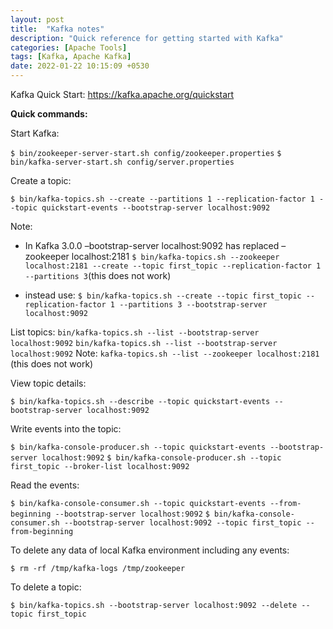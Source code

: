 ```yaml
---
layout: post
title:  "Kafka notes"
description: "Quick reference for getting started with Kafka" 
categories: [Apache Tools]
tags: [Kafka, Apache Kafka]
date: 2022-01-22 10:15:09 +0530
---
```


Kafka Quick Start: https://kafka.apache.org/quickstart

**Quick commands:**

Start Kafka:

`$ bin/zookeeper-server-start.sh config/zookeeper.properties`
`$ bin/kafka-server-start.sh config/server.properties`

Create a topic:

`$ bin/kafka-topics.sh --create --partitions 1 --replication-factor 1 --topic quickstart-events --bootstrap-server localhost:9092`

Note: 
* In Kafka 3.0.0 –bootstrap-server localhost:9092 has replaced –zookeeper localhost:2181 
`$ bin/kafka-topics.sh --zookeeper localhost:2181 --create --topic first_topic --replication-factor 1 --partitions 3`(this does not work)

* instead use:
`$ bin/kafka-topics.sh --create --topic first_topic --replication-factor 1 --partitions 3 --bootstrap-server localhost:9092`


List topics:
`bin/kafka-topics.sh --list --bootstrap-server localhost:9092`
`bin/kafka-topics.sh --list --bootstrap-server localhost:9092`
Note: 
`kafka-topics.sh --list --zookeeper localhost:2181` (this does not work)


View topic details:

`$ bin/kafka-topics.sh --describe --topic quickstart-events --bootstrap-server localhost:9092`


Write events into the topic:

`$ bin/kafka-console-producer.sh --topic quickstart-events --bootstrap-server localhost:9092`
`$ bin/kafka-console-producer.sh --topic first_topic --broker-list localhost:9092`

Read the events:

`$ bin/kafka-console-consumer.sh --topic quickstart-events --from-beginning --bootstrap-server localhost:9092`
`$ bin/kafka-console-consumer.sh --bootstrap-server localhost:9092 --topic first_topic --from-beginning`

To delete any data of local Kafka environment including any events:

`$ rm -rf /tmp/kafka-logs /tmp/zookeeper`

To delete a topic:

`$ bin/kafka-topics.sh --bootstrap-server localhost:9092 --delete --topic first_topic`
